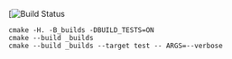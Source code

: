 [![Build Status](https://travis-ci.org/MikhailSayapin/vector_example/builds/357586541)

```
cmake -H. -B_builds -DBUILD_TESTS=ON
cmake --build _builds
cmake --build _builds --target test -- ARGS=--verbose
```
